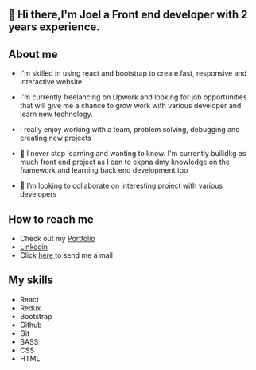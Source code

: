 ## 👋 Hi there,I'm Joel a Front end developer with 2 years experience.

## About me
- I'm skilled in using react and bootstrap to create fast, responsive and interactive website
- I'm currently freelancing on Upwork and looking for job opportunities that will give me a chance to grow work with various developer and learn new technology.

- I really enjoy working with a team, problem solving, debugging and creating new projects
- 🌱 I never stop learning and wanting to know. I'm currently builidkg as much front end project as I can to expna dmy knowledge on the framework and learning back end development too 
- 💞️ I’m looking to collaborate on interesting project with various developers

## How to reach me

- Check out my <a href="joelyoung2020.github.io">Portfolio</a>
- <a href="www.linkedin.com/in/joel-okebugwu-6762b3240">Linkedin</a>
- Click <a href="mailto:joelokebugwu1998@gmail.com"> here </a> to send me a mail




## My skills
- React
- Redux
- Bootstrap
- Github
- Git
- SASS
- CSS
- HTML


<!---
joelyoung2020/joelyoung2020 is a ✨ special ✨ repository because its `README.md` (this file) appears on your GitHub profile.
You can click the Preview link to take a look at your changes.
--->
